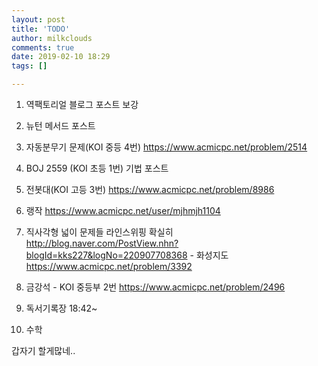 ```yaml
---
layout: post
title: 'TODO'
author: milkclouds
comments: true
date: 2019-02-10 18:29
tags: []

---
```

  
1. 역팩토리얼 블로그 포스트 보강  
2. 뉴턴 메서드 포스트  
3. 자동분무기 문제(KOI 중등 4번) https://www.acmicpc.net/problem/2514  
4. BOJ 2559 (KOI 초등 1번) 기법 포스트  
5. 전봇대(KOI 고등 3번) https://www.acmicpc.net/problem/8986   
6. 랭작 https://www.acmicpc.net/user/mjhmjh1104  
7. 직사각형 넓이 문제들 라인스위핑 확실히 http://blog.naver.com/PostView.nhn?blogId=kks227&logNo=220907708368 - 화성지도 https://www.acmicpc.net/problem/3392  
8. 금강석 - KOI 중등부 2번 https://www.acmicpc.net/problem/2496  

9. 독서기록장 18:42~ 
10. 수학  


갑자기 할게많네..